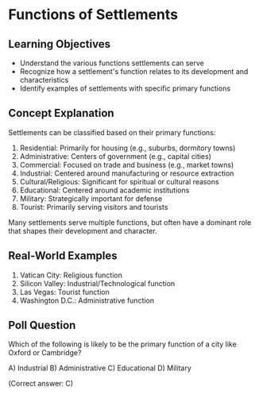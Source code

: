 # Functions of Settlements

## Learning Objectives  
- Understand the various functions settlements can serve  
- Recognize how a settlement's function relates to its development and characteristics  
- Identify examples of settlements with specific primary functions  

## Concept Explanation
Settlements can be classified based on their primary functions:

1. Residential: Primarily for housing (e.g., suburbs, dormitory towns)
2. Administrative: Centers of government (e.g., capital cities)
3. Commercial: Focused on trade and business (e.g., market towns)
4. Industrial: Centered around manufacturing or resource extraction
5. Cultural/Religious: Significant for spiritual or cultural reasons
6. Educational: Centered around academic institutions
7. Military: Strategically important for defense
8. Tourist: Primarily serving visitors and tourists

Many settlements serve multiple functions, but often have a dominant role that shapes their development and character.

## Real-World Examples
1. Vatican City: Religious function
2. Silicon Valley: Industrial/Technological function
3. Las Vegas: Tourist function
4. Washington D.C.: Administrative function

## Poll Question
Which of the following is likely to be the primary function of a city like Oxford or Cambridge?

A) Industrial
B) Administrative
C) Educational
D) Military

(Correct answer: C)